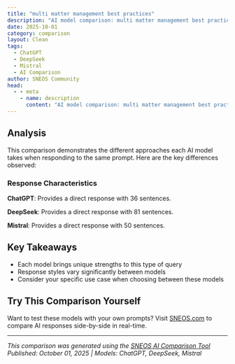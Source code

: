 ```yaml
---
title: "multi matter management best practices"
description: "AI model comparison: multi matter management best practices..."
date: 2025-10-01
category: comparison
layout: Clean
tags:
  - ChatGPT
  - DeepSeek
  - Mistral
  - AI Comparison
author: SNEOS Community
head:
  - - meta
    - name: description
      content: "AI model comparison: multi matter management best practices..."
---
```


<ChatComparison
  title="multi matter management best practices"
  prompt="multi matter management best practices"
  :responses='{"ChatGPT": "Multi-matter management refers to the effective organization and handling of multiple legal cases, projects, or client matters simultaneously, often within law firms or other professional service environments. Best practices for multi-matter management help improve efficiency, reduce errors, ensure compliance, and enhance client service.\n\nHere are some best practices for multi-matter management:\n\n1. Centralized Matter Management System\n- Use a legal practice management or matter management software that centralizes all information related to matters.\n- Ensure the system allows for document management, time tracking, task assignment, billing, and communication.\n\n2. Standardized Processes and Workflows\n- Develop standardized intake processes for new matters to gather all necessary information upfront.\n- Create templates and checklists to streamline document creation and routine tasks.\n- Implement workflows for common matter types to ensure consistency and efficiency.\n\n3. Clear Matter Categorization and Tagging\n- Categorize matters by type, client, status, priority, and deadlines.\n- Use tags or labels to quickly filter and locate matters.\n\n4. Effective Time and Task Management\n- Break down matters into actionable tasks with clear deadlines.\n- Use task management tools to assign and track responsibilities.\n- Prioritize tasks by urgency and importance.\n\n5. Regular Matter Reviews and Updates\n- Schedule regular check-ins or status updates for each matter.\n- Update matter records promptly to reflect progress, communications, and new developments.\n- Monitor deadlines to avoid missed filings or milestones.\n\n6. Transparent Client Communication\n- Maintain clear and documented communication with clients about matter status, billing, and expectations.\n- Use client portals if available to share updates and documents securely.\n\n7. Efficient Document Management\n- Store documents in a structured and searchable format linked to specific matters.\n- Version control documents to track changes over time.\n\n8. Risk and Compliance Management\n- Ensure compliance with relevant legal, ethical, and regulatory requirements.\n- Implement conflict checks and ensure confidentiality across matters.\n\n9. Data Analytics and Reporting\n- Use analytics to monitor matter progress, profitability, and resource allocation.\n- Generate reports to provide insights for continuous improvement.\n\n10. Training and Change Management\n- Train staff on matter management tools and processes.\n- Encourage adoption of best practices through ongoing support and feedback.\n\nImplementing these best practices enables organizations to manage multiple matters effectively, improve client service, optimize resource use, and reduce risks associated with mismanagement.", "DeepSeek": "Of course. \u0022Multi-matter management\u0022 refers to the systematic approach to handling a portfolio of legal cases, transactions, or projects (collectively \u0022matters\u0022) simultaneously and efficiently. It\u0027s crucial for in-house legal teams, law firms, and solo practitioners to avoid burnout, reduce risk, and maximize value.\n\nHere are the best practices for multi-matter management, broken down into strategic categories.\n\n---\n\n### 1. Foundational: Centralization \u0026 Standardization\nYou cannot manage what you cannot see. The first step is to bring all matters into a single, organized system.\n\n* **Implement a Central Matter Intake System:** Every new request, regardless of source (email, phone, walk-in), must be logged through a single portal. This prevents work from being lost in inboxes and provides a true picture of workload.\n* **Use a Matter-Centric Approach:** Organize everything around the \u0022Matter,\u0022 not the individual document or email. All communications, documents, deadlines, and time entries should be linked to the central matter record.\n* **Develop \u0026 Use Templates and Playbooks:** Create standard templates for common documents (e.g., NDAs, standard contracts, discovery responses). For complex, recurring matter types (e.g., M\u0026A, litigation), develop detailed playbooks that outline the process, key steps, responsible parties, and best practices.\n* **Establish Naming Conventions:** Standardize how you name matters, documents, and emails (e.g., \u0060ClientName_MatterType_YYYYMMDD\u0060). This is critical for quick retrieval and organization.\n\n### 2. Technological: Leveraging the Right Tools\nSpreadsheets and email folders are not sufficient for robust multi-matter management.\n\n* **Invest in a Legal Matter Management Software:** This is non-negotiable for teams of any significant size. Key features to look for include:\n * Central matter database/dashboard\n * Document management with version control\n * Calendar and deadline management (with docketing/rule-based calendaring)\n * Time and expense tracking\n * Reporting and analytics\n * Secure client portals\n* **Enable Integration:** Your matter management system should integrate with your email (Outlook/Gmail), calendar (Exchange/Google Calendar), document management (SharePoint/NetDocuments), and financial systems. This eliminates duplicate data entry and ensures a single source of truth.\n* **Utilize Automation:** Automate repetitive tasks such as conflict checks, initial matter intake, deadline reminders, and report generation. This frees up time for high-value legal work.\n\n### 3. Operational: Process \u0026 Workflow\nEfficiency is built on repeatable and scalable processes.\n\n* **Conduct Rigorous Conflict Checks:** A formal, automated conflict check at intake is essential to prevent ethical breaches.\n* **Standardize Matter Opening/Closing Procedures:** Have a clear checklist for opening a matter (conflict check, engagement letter, internal team assignment, budget setup) and closing one (final billing, records retention, closing memo).\n* **Implement Triage and Prioritization:** Not all matters are created equal. Use a system to triage incoming requests based on urgency, complexity, and strategic importance (e.g., Low/Medium/High; or a numerical score).\n* **Establish Clear Communication Protocols:** Define how and when to communicate with clients and internal stakeholders. Use the matter management system for all matter-related communication to maintain a complete audit trail.\n\n### 4. Financial: Budgeting \u0026 Cost Control\nProactive financial management is key to demonstrating value and controlling costs.\n\n* **Create and Monitor Matter Budgets:** For every significant matter, create a budget at the outset. Track actual time and expenses against this budget regularly.\n* **Use Alternative Fee Arrangements (AFAs):** Move beyond the billable hour where possible. Use fixed fees, capped fees, or success fees to align costs with value and make legal spending more predictable.\n* **Track Key Financial Metrics:** Monitor metrics like **Realization Rate** (what you collect vs. what you bill), **Utilization Rate** (how busy your lawyers are), and **Cost Per Matter**. Use this data to make informed decisions about pricing and resource allocation.\n* **Conduct Regular Matter Reviews:** Hold periodic (e.g., quarterly) reviews of all active matters to assess financial health, strategic alignment, and resource needs.\n\n### 5. Strategic: Resource Allocation \u0026 Oversight\nThis is about working *on* the practice, not just *in* it.\n\n* **Match Matter to Expertise:** Assign matters to lawyers based on their specific expertise, current capacity, and development goals. Avoid overloading your top performers while underutilizing others.\n* **Conduct Portfolio-Level Analysis:** Regularly step back and look at the entire portfolio of matters. Identify trends: What types of matters are most common? Most costly? Which business units generate the most work? Use this to inform strategic planning and outside counsel hiring.\n* **Implement a Matter Stage/Gate System:** For long-running matters, define clear stages (e.g., Investigation, Discovery, Pre-Trial, Trial). Require a formal review and approval to move from one stage to the next, ensuring strategic alignment before committing more resources.\n* **Leverage Data for Decision-Making:** Use the data from your matter management system to answer strategic questions: Should we settle or litigate? Is it time to hire a specialist? Which outside counsel firms are most efficient?\n\n### 6. Risk \u0026 Knowledge Management\nProtecting the organization and building institutional knowledge.\n\n* **Enforce a Consistent Records Retention Policy:** Automate the retention and destruction of matter records based on a defined schedule and legal requirements. This reduces storage costs and legal risk.\n* **Conduct Post-Matter Reviews (\u0022After Action\u0022 Reports):** After a significant matter concludes, hold a debrief. What went well? What could be improved? Capture these lessons and feed them back into your templates and playbooks.\n* **Build a Knowledge Management (KM) System:** Use your matter management system to tag and store exemplary work product, research memos, and closing sets. This prevents \u0022reinventing the wheel\u0022 and accelerates work on new matters.\n\n---\n\n### Summary: The Multi-Matter Management Maturity Model\n\n| Level | State | Characteristics |\n| :--- | :--- | :--- |\n| **Reactive** | Chaos | Matters in email/silos, no central view, constant firefighting. |\n| **Proactive** | Control | Centralized system, standardized intake, basic budgeting, and calendars. |\n| **Efficient** | Streamlined | Integrated tech stack, automated workflows, playbooks, AFAs. |\n| **Strategic** | Value-Driven | Portfolio analysis, data-driven decisions, KM, aligned with business goals. |\n\nThe goal is to move from a reactive state to a strategic one, where the legal function is not just a cost center but a strategic partner that actively manages risk and creates value for the organization.", "Mistral": "Multi-matter management, often used in legal and project management contexts, involves handling multiple cases, projects, or issues simultaneously. Effective management of these matters requires a structured approach to ensure efficiency, accuracy, and compliance. Here are some best practices for multi-matter management:\n\n### 1. **Centralized Document Management**\n - **Use a Document Management System (DMS):** Implement a DMS to store, organize, and retrieve documents efficiently.\n - **Version Control:** Ensure that all versions of documents are tracked and easily accessible.\n - **Security:** Implement robust security measures to protect sensitive information.\n\n### 2. **Standardized Processes**\n - **Templates and Checklists:** Use standardized templates and checklists to ensure consistency and completeness.\n - **Workflow Automation:** Automate repetitive tasks to reduce errors and save time.\n - **Procedural Guidelines:** Develop clear guidelines for handling different types of matters.\n\n### 3. **Effective Communication**\n - **Regular Meetings:** Schedule regular meetings to discuss progress, challenges, and next steps.\n - **Clear Communication Channels:** Use email, instant messaging, and project management tools to keep everyone informed.\n - **Documentation:** Maintain detailed records of all communications and decisions.\n\n### 4. **Resource Allocation**\n - **Skill Matching:** Assign tasks to team members based on their skills and expertise.\n - **Workload Balancing:** Ensure that work is evenly distributed to prevent burnout and maintain productivity.\n - **Flexibility:** Be prepared to reallocate resources as priorities change.\n\n### 5. **Time Management**\n - **Prioritization:** Prioritize tasks based on urgency, importance, and deadlines.\n - **Time Tracking:** Use time-tracking tools to monitor how time is spent on each matter.\n - **Deadline Management:** Set reminders and alerts for critical deadlines to avoid missed opportunities.\n\n### 6. **Risk Management**\n - **Identify Risks:** Regularly assess potential risks and develop mitigation strategies.\n - **Compliance:** Ensure compliance with all relevant laws, regulations, and internal policies.\n - **Audit Trails:** Maintain detailed audit trails for all actions and decisions.\n\n### 7. **Client Management**\n - **Client Communication:** Keep clients informed about the status of their matters.\n - **Expectation Setting:** Clearly communicate timelines, costs, and potential outcomes.\n - **Feedback Loop:** Regularly seek client feedback to improve service quality.\n\n### 8. **Technology Utilization**\n - **Project Management Software:** Use tools like Asana, Trello, or Jira to manage tasks and deadlines.\n - **Collaboration Tools:** Utilize tools like Slack, Microsoft Teams, or Zoom for team collaboration.\n - **Analytics:** Use data analytics to track performance metrics and identify areas for improvement.\n\n### 9. **Continuous Improvement**\n - **Review and Reflect:** Regularly review completed matters to identify what worked well and what could be improved.\n - **Training and Development:** Provide ongoing training and development opportunities for team members.\n - **Feedback Mechanisms:** Implement mechanisms for team members to provide feedback on processes and tools.\n\n### 10. **Legal and Ethical Considerations**\n - **Confidentiality:** Ensure that all matters are handled with the utmost confidentiality.\n - **Conflict of Interest:** Be vigilant about potential conflicts of interest and address them promptly.\n - **Ethical Standards:** Adhere to professional ethical standards and guidelines.\n\n### 11. **Stakeholder Engagement**\n - **Internal Stakeholders:** Keep internal stakeholders informed and engaged in the process.\n - **External Stakeholders:** Maintain open lines of communication with external stakeholders, including clients, vendors, and regulatory bodies.\n\n### 12. **Reporting and Monitoring**\n - **Progress Reports:** Generate regular progress reports to track the status of each matter.\n - **KPIs:** Define and monitor key performance indicators (KPIs) to measure success.\n - **Dashboards:** Use dashboards to provide a visual overview of all matters and their status.\n\nBy implementing these best practices, organizations can effectively manage multiple matters, ensuring that each one receives the attention and resources it needs to be successfully resolved."}' 
  published-date="21:21"
/>

## Analysis

This comparison demonstrates the different approaches each AI model takes when responding to the same prompt. Here are the key differences observed:

### Response Characteristics

**ChatGPT**: Provides a direct response with 36 sentences. 

**DeepSeek**: Provides a direct response with 81 sentences. 

**Mistral**: Provides a direct response with 50 sentences. 

## Key Takeaways

- Each model brings unique strengths to this type of query
- Response styles vary significantly between models
- Consider your specific use case when choosing between these models

## Try This Comparison Yourself

Want to test these models with your own prompts? Visit [SNEOS.com](https://sneos.com) to compare AI responses side-by-side in real-time.

---

*This comparison was generated using the [SNEOS AI Comparison Tool](https://sneos.com)*
*Published: October 01, 2025 | Models: ChatGPT, DeepSeek, Mistral*
